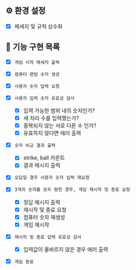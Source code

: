 ## ⚙️ 환경 설정

- [x] 메세지 및 규칙 상수화

## 🚀 기능 구현 목록

- [x] `게임 시작 메세지 출력`

- [x] `컴퓨터 랜덤 숫자 생성`

- [x] `사용자 숫자 입력 요청`

- [x] `사용자 입력 숫자 유효성 검사`

  - [x] 입력 가능한 범위 내의 숫자인가?
  - [x] 세 자리 수를 입력했는가?
  - [x] 중복되지 않는 서로 다른 수 인가?
  - [x] 유효하지 않다면 에러 출력

- [x] `숫자 비교 결과 출력`

  - [x] strike, ball 카운트
  - [x] 결과 메시지 출력

- [x] `오답일 경우 사용자 숫자 입력 재요청`

- [x] `3개의 숫자를 모두 맞힌 경우, 게임 재시작 및 종료 요청`

  - [x] 정답 메시지 출력
  - [x] 재시작 및 종료 요청
  - [x] 컴퓨터 숫자 재생성
  - [x] 게임 재시작

- [x] `재시작 및 종료 입력 유효성 검사`

  - [x] 입력값이 올바르지 않은 경우 에러 출력

- [x] `게임 종료`
